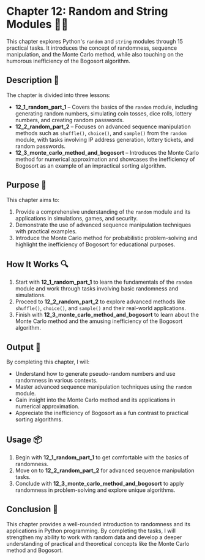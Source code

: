 # Chapter 12: Random and String Modules 🎲📜

This chapter explores Python's `random` and `string` modules through 15 practical tasks.
It introduces the concept of randomness, sequence manipulation, and the Monte Carlo method, while also touching on the humorous inefficiency of the Bogosort algorithm.

## Description 📝

The chapter is divided into three lessons:

-   **12_1_random_part_1** – Covers the basics of the `random` module, including generating random numbers, simulating coin tosses, dice rolls, lottery numbers, and creating random passwords.
-   **12_2_random_part_2** – Focuses on advanced sequence manipulation methods such as `shuffle()`, `choice()`, and `sample()` from the `random` module, with tasks involving IP address generation, lottery tickets, and random passwords.
-   **12_3_monte_carlo_method_and_bogosort** – Introduces the Monte Carlo method for numerical approximation and showcases the inefficiency of Bogosort as an example of an impractical sorting algorithm.

## Purpose 🎯

This chapter aims to:

1. Provide a comprehensive understanding of the `random` module and its applications in simulations, games, and security.
2. Demonstrate the use of advanced sequence manipulation techniques with practical examples.
3. Introduce the Monte Carlo method for probabilistic problem-solving and highlight the inefficiency of Bogosort for educational purposes.

## How It Works 🔍

1. Start with **12_1_random_part_1** to learn the fundamentals of the `random` module and work through tasks involving basic randomness and simulations.
2. Proceed to **12_2_random_part_2** to explore advanced methods like `shuffle()`, `choice()`, and `sample()` and their real-world applications.
3. Finish with **12_3_monte_carlo_method_and_bogosort** to learn about the Monte Carlo method and the amusing inefficiency of the Bogosort algorithm.

## Output 📜

By completing this chapter, I will:

-   Understand how to generate pseudo-random numbers and use randomness in various contexts.
-   Master advanced sequence manipulation techniques using the `random` module.
-   Gain insight into the Monte Carlo method and its applications in numerical approximation.
-   Appreciate the inefficiency of Bogosort as a fun contrast to practical sorting algorithms.

## Usage 📦

1. Begin with **12_1_random_part_1** to get comfortable with the basics of randomness.
2. Move on to **12_2_random_part_2** for advanced sequence manipulation tasks.
3. Conclude with **12_3_monte_carlo_method_and_bogosort** to apply randomness in problem-solving and explore unique algorithms.

## Conclusion 🚀

This chapter provides a well-rounded introduction to randomness and its applications in Python programming. By completing the tasks, I will strengthen my ability to work with random data and develop a deeper understanding of practical and theoretical concepts like the Monte Carlo method and Bogosort.
